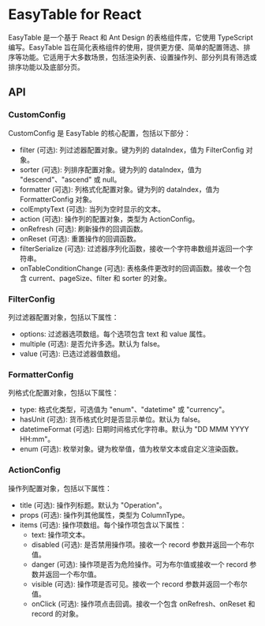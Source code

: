 # EasyTable for React

EasyTable 是一个基于 React 和 Ant Design 的表格组件库，它使用 TypeScript 编写。EasyTable 旨在简化表格组件的使用，提供更方便、简单的配置筛选、排序等功能。它适用于大多数场景，包括渲染列表、设置操作列、部分列具有筛选或排序功能以及底部分页。

## API

### CustomConfig
CustomConfig 是 EasyTable 的核心配置，包括以下部分：

- filter (可选): 列过滤器配置对象。键为列的 dataIndex，值为 FilterConfig 对象。
- sorter (可选): 列排序配置对象。键为列的 dataIndex，值为 "descend"、"ascend" 或 null。
- formatter (可选): 列格式化配置对象。键为列的 dataIndex，值为 FormatterConfig 对象。
- colEmptyText (可选): 当列为空时显示的文本。
- action (可选): 操作列的配置对象，类型为 ActionConfig。
- onRefresh (可选): 刷新操作的回调函数。
- onReset (可选): 重置操作的回调函数。
- filterSerialize (可选): 过滤器序列化函数，接收一个字符串数组并返回一个字符串。
- onTableConditionChange (可选): 表格条件更改时的回调函数。接收一个包含 current、pageSize、filter 和 sorter 的对象。
### FilterConfig
列过滤器配置对象，包括以下属性：

- options: 过滤器选项数组。每个选项包含 text 和 value 属性。
- multiple (可选): 是否允许多选。默认为 false。
- value (可选): 已选过滤器值数组。
### FormatterConfig
列格式化配置对象，包括以下属性：

- type: 格式化类型，可选值为 "enum"、"datetime" 或 "currency"。
- hasUnit (可选): 货币格式化时是否显示单位。默认为 false。
- datetimeFormat (可选): 日期时间格式化字符串。默认为 "DD MMM YYYY HH:mm"。
- enum (可选): 枚举对象。键为枚举值，值为枚举文本或自定义渲染函数。
### ActionConfig
操作列配置对象，包括以下属性：

- title (可选): 操作列标题。默认为 "Operation"。
- props (可选): 操作列其他属性，类型为 ColumnType<any>。
- items (可选): 操作项数组。每个操作项包含以下属性：
  - text: 操作项文本。
  - disabled (可选): 是否禁用操作项。接收一个 record 参数并返回一个布尔值。
  - danger (可选): 操作项是否为危险操作。可为布尔值或接收一个 record 参数并返回一个布尔值。
  - visible (可选): 操作项是否可见。接收一个 record 参数并返回一个布尔值。
  - onClick (可选): 操作项点击回调。接收一个包含 onRefresh、onReset 和 record 的对象。
